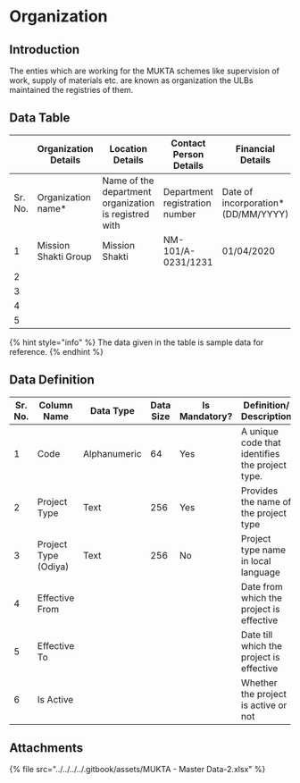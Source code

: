 # Organization

## Introduction

The enties which are working for the MUKTA schemes like supervision of work, supply of materials etc. are known as organization the ULBs maintained the registries of them.

## Data Table

|         | Organization Details | Location Details                                      | Contact Person Details         | Financial Details                             |                              |                        |                       |                |                                    |                                 |        |        |            |             |                 |                       |                         |                      |                         |                 |             |            |           |
| ------- | -------------------- | ----------------------------------------------------- | ------------------------------ | --------------------------------------------- | ---------------------------- | ---------------------- | --------------------- | -------------- | ---------------------------------- | ------------------------------- | ------ | ------ | ---------- | ----------- | --------------- | --------------------- | ----------------------- | -------------------- | ----------------------- | --------------- | ----------- | ---------- | --------- |
| Sr. No. | Organization name\*  | Name of the department organization is registred with | Department registration number | <p>Date of incorporation*<br>(DD/MM/YYYY)</p> | Organization type\*          | Orgaization sub type\* | Functional category\* | Class/ Rank\*  | <p>Valid From*<br>(DD/MM/YYYY)</p> | <p>Valid To<br>(DD/MM/YYYY)</p> | City\* | Ward\* | Locality\* | Street Name | Door/ House No. | Contact Person Name\* | Contact Person Mobile\* | Contact Person Email | Account holder's name\* | Accout number\* | IFSC\*      | PAN\*      | GSTIN\*\* |
| 1       | Mission Shakti Group | Mission Shakti                                        | NM-101/A-0231/1231             | 01/04/2020                                    | Community Based Organization | Area Level Federation  | Not Applicable        | Not Applicable | 01/04/2021                         |                                 | Jatni  | Ward1  | MG Road    |             |                 | Asha Devi             | 8762134510              |                      | Mission Shakti Group    | 1000010342151   | UBI00171231 | KNSPD7109N |           |
| 2       |                      |                                                       |                                |                                               |                              |                        |                       |                |                                    |                                 |        |        |            |             |                 |                       |                         |                      |                         |                 |             |            |           |
| 3       |                      |                                                       |                                |                                               |                              |                        |                       |                |                                    |                                 |        |        |            |             |                 |                       |                         |                      |                         |                 |             |            |           |
| 4       |                      |                                                       |                                |                                               |                              |                        |                       |                |                                    |                                 |        |        |            |             |                 |                       |                         |                      |                         |                 |             |            |           |
| 5       |                      |                                                       |                                |                                               |                              |                        |                       |                |                                    |                                 |        |        |            |             |                 |                       |                         |                      |                         |                 |             |            |           |

{% hint style="info" %}
The data given in the table is sample data for reference.
{% endhint %}

## Data Definition

| Sr. No. | Column Name          | Data Type    | Data Size | Is Mandatory? | Definition/ Description                         |
| ------- | -------------------- | ------------ | --------- | ------------- | ----------------------------------------------- |
| 1       | Code                 | Alphanumeric | 64        | Yes           | A unique code that identifies the project type. |
| 2       | Project Type         | Text         | 256       | Yes           | Provides the name of the project type           |
| 3       | Project Type (Odiya) | Text         | 256       | No            | Project type name in local language             |
| 4       | Effective From       |              |           |               | Date from which the project is effective        |
| 5       | Effective To         |              |           |               | Date till which the project is effective        |
| 6       | Is Active            |              |           |               | Whether the project is active or not            |

## Attachments

{% file src="../../../../.gitbook/assets/MUKTA - Master Data-2.xlsx" %}
